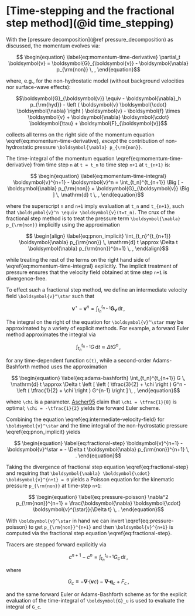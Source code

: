 # [Time-stepping and the fractional step method](@id time_stepping)


With the [pressure decomposition](@ref pressure_decomposition) as discussed, the momentum evolves via:
```math
    \begin{equation}
    \label{eq:momentum-time-derivative}
    \partial_t \boldsymbol{v} = \boldsymbol{G}_{\boldsymbol{v}} - \boldsymbol{\nabla} p_{\rm{non}} \, ,
    \end{equation}
```
where, e.g., for the non-hydrostatic model (without background velocities nor surface-wave effects):
```math
\boldsymbol{G}_{\boldsymbol{v}} \equiv - \boldsymbol{\nabla}_h p_{\rm{hyd}} 
                       - \left ( \boldsymbol{v} \boldsymbol{\cdot} \boldsymbol{\nabla} \right ) \boldsymbol{v} 
                       - \boldsymbol{f} \times \boldsymbol{v} 
                       + \boldsymbol{\nabla} \boldsymbol{\cdot} \boldsymbol{\tau} 
                       + \boldsymbol{F}_{\boldsymbol{v}}
```
collects all terms on the right side of the momentum equation \eqref{eq:momentum-time-derivative}, *except* the 
contribution of non-hydrostatic pressure ``\boldsymbol{\nabla} p_{\rm{non}}``.

The time-integral of the momentum equation \eqref{eq:momentum-time-derivative} from time step ``n`` at ``t = t_n``
to time step ``n+1`` at ``t_{n+1}`` is:
```math
    \begin{equation}
    \label{eq:momentum-time-integral}
    \boldsymbol{v}^{n+1} - \boldsymbol{v}^n = 
        \int_{t_n}^{t_{n+1}} \Big [ - \boldsymbol{\nabla} p_{\rm{non}} + \boldsymbol{G}_{\boldsymbol{v}} \Big ] \, \mathrm{d} t \, ,
    \end{equation}
```
where the superscript ``n`` and ``n+1`` imply evaluation at ``t_n`` and ``t_{n+1}``, such that 
``\boldsymbol{v}^n \equiv \boldsymbol{v}(t=t_n)``. The crux of the fractional step method is 
to treat the pressure term ``\boldsymbol{\nabla} p_{\rm{non}}`` implicitly using the approximation
```math
    \begin{align}
    \label{eq:pnon_implicit}
    \int_{t_n}^{t_{n+1}} \boldsymbol{\nabla} p_{\rm{non}} \, \mathrm{d} t \approx
        \Delta t \boldsymbol{\nabla} p_{\rm{non}}^{n+1} \, ,
    \end{align}
```
while treating the rest of the terms on the right hand side of \eqref{eq:momentum-time-integral} 
explicitly. The implicit treatment of pressure ensures that the velocity field obtained at 
time step ``n+1`` is divergence-free.

To effect such a fractional step method, we define an intermediate velocity field ``\boldsymbol{v}^\star`` such that
```math
    \begin{equation}
    \label{eq:intermediate-velocity-field}
    \boldsymbol{v}^\star - \boldsymbol{v}^n = \int_{t_n}^{t_{n+1}} \boldsymbol{G}_{\boldsymbol{v}} \, \mathrm{d} t \, ,
    \end{equation}
```

The integral on the right of the equation for ``\boldsymbol{v}^\star`` may be approximated by a variety of explicit
methods. For example, a forward Euler method approximates the integral via
```math
    \begin{equation}
    \int_{t_n}^{t_{n+1}} G \, \mathrm{d} t \approx \Delta t G^n \, ,
    \label{eq:forward-euler}
    \end{equation}
```
for any time-dependent function ``G(t)``, while a second-order Adams-Bashforth method uses the approximation
```math
    \begin{equation}
    \label{eq:adams-bashforth}
    \int_{t_n}^{t_{n+1}} G \, \mathrm{d} t \approx
        \Delta t \left [ \left ( \tfrac{3}{2} + \chi \right ) G^n 
        - \left ( \tfrac{1}{2} + \chi \right ) G^{n-1} \right ] \, ,
    \end{equation}
```
where ``\chi`` is a parameter. [Ascher95](@cite) claim that ``\chi = \tfrac{1}{8}`` is optimal; 
``\chi = -\tfrac{1}{2}`` yields the forward Euler scheme.

Combining the equation \eqref{eq:intermediate-velocity-field} for ``\boldsymbol{v}^\star`` and the time integral
of the non-hydrostatic pressure \eqref{eq:pnon_implicit} yields
```math
    \begin{equation}
    \label{eq:fractional-step}
    \boldsymbol{v}^{n+1} - \boldsymbol{v}^\star = - \Delta t \boldsymbol{\nabla} p_{\rm{non}}^{n+1} \, .
    \end{equation}
```

Taking the divergence of fractional step equation \eqref{eq:fractional-step} and requiring that 
``\boldsymbol{\nabla} \boldsymbol{\cdot} \boldsymbol{v}^{n+1} = 0`` yields a Poisson equation 
for the kinematic pressure ``p_{\rm{non}}`` at time-step ``n+1``:
```math
    \begin{equation}
    \label{eq:pressure-poisson}
    \nabla^2 p_{\rm{non}}^{n+1} = \frac{\boldsymbol{\nabla} \boldsymbol{\cdot} \boldsymbol{v}^{\star}}{\Delta t} \, .
    \end{equation}
```
With ``\boldsymbol{v}^\star`` in hand we can invert \eqref{eq:pressure-poisson} to get ``p_{\rm{non}}^{n+1}``
and then ``\boldsymbol{v}^{n+1}`` is computed via the fractional step equation \eqref{eq:fractional-step}.

Tracers are stepped forward explicitly via
```math
    \begin{equation}
    \label{eq:tracer-timestep}
    c^{n+1} - c^n = \int_{t_n}^{t_{n+1}} G_c \, \mathrm{d} t \, ,
    \end{equation}
```
where 
```math
    \begin{equation}
    G_c \equiv - \boldsymbol{\nabla} \boldsymbol{\cdot} \left ( \boldsymbol{v} c \right ) - \boldsymbol{\nabla} \boldsymbol{\cdot} \boldsymbol{q}_c + F_c \, ,
    \end{equation}
```
and the same forward Euler or Adams-Bashforth scheme as for the explicit evaluation of the time-integral of
``\boldsymbol{G}_u`` is used to evaluate the integral of ``G_c``.
